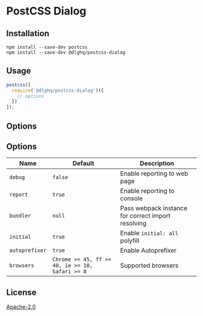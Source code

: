 PostCSS Dialog
==============

Installation
------------

```
npm install --save-dev postcss
npm install --save-dev @dlghq/postcss-dialog
```

Usage
-----

```js
postcss([
  require('@dlghq/postcss-dialog')({
    // options
  })
]);
```

Options
-------

Options
-------

Name | Default | Description
---- | ------- | -----------
`debug` | `false` | Enable reporting to web page
`report` | `true` | Enable reporting to console
`bundler` | `null` | Pass webpack instance for correct import resolving
`initial` | `true` | Enable `initial: all` polyfill
`autoprefixer` | `true` | Enable Autoprefixer
`browsers` | `Chrome >= 45, ff >= 40, ie >= 10, Safari >= 8` | Supported browsers

License
-------
[Apache-2.0](LICENSE)
